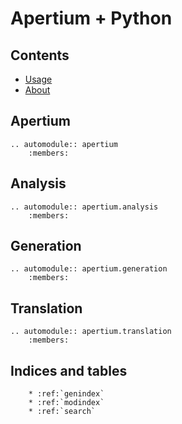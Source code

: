 Apertium + Python
=================

Contents
--------

* [Usage](usage.md)
* [About](about.md)

Apertium
--------

```eval_rst
.. automodule:: apertium
    :members:
```

Analysis
--------

```eval_rst
.. automodule:: apertium.analysis
    :members:
```

Generation
----------

```eval_rst
.. automodule:: apertium.generation
    :members:
```

Translation
-----------

```eval_rst
.. automodule:: apertium.translation
    :members:
```

Indices and tables
------------------

```eval_rst
    * :ref:`genindex`
    * :ref:`modindex`
    * :ref:`search`
```
